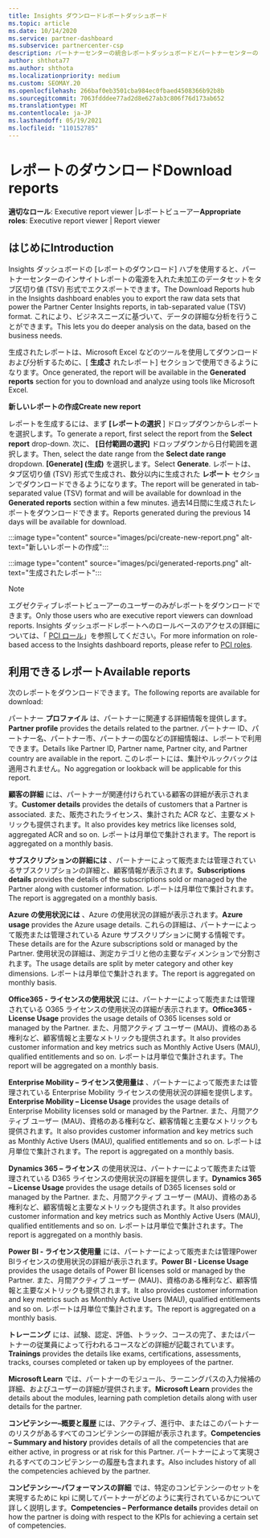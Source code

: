 ```yaml
---
title: Insights ダウンロードレポートダッシュボード
ms.topic: article
ms.date: 10/14/2020
ms.service: partner-dashboard
ms.subservice: partnercenter-csp
description: パートナーセンターの統合レポートダッシュボードとパートナーセンターの Insights レポートからデータをダウンロードしてエクスポートする方法について説明します。
author: shthota77
ms.author: shthota
ms.localizationpriority: medium
ms.custom: SEOMAY.20
ms.openlocfilehash: 266baf0eb3501cba984ec0fbaed4508366b92b8b
ms.sourcegitcommit: 7063fdddee77ad2d8e627ab3c806f76d173ab652
ms.translationtype: MT
ms.contentlocale: ja-JP
ms.lasthandoff: 05/19/2021
ms.locfileid: "110152785"
---
```

# <a name="download-reports"></a><span data-ttu-id="f57da-103">レポートのダウンロード</span><span class="sxs-lookup"><span data-stu-id="f57da-103">Download reports</span></span>

<span data-ttu-id="f57da-104">**適切なロール**: Executive report viewer |レポートビューアー</span><span class="sxs-lookup"><span data-stu-id="f57da-104">**Appropriate roles**: Executive report viewer | Report viewer</span></span>

## <a name="introduction"></a><span data-ttu-id="f57da-105">はじめに</span><span class="sxs-lookup"><span data-stu-id="f57da-105">Introduction</span></span>

<span data-ttu-id="f57da-106">Insights ダッシュボードの [レポートのダウンロード] ハブを使用すると、パートナーセンターのインサイトレポートの電源を入れた未加工のデータセットをタブ区切り値 (TSV) 形式でエクスポートできます。</span><span class="sxs-lookup"><span data-stu-id="f57da-106">The Download Reports hub in the Insights dashboard enables you to export the raw data sets that power the Partner Center Insights reports, in tab-separated value (TSV) format.</span></span> <span data-ttu-id="f57da-107">これにより、ビジネスニーズに基づいて、データの詳細な分析を行うことができます。</span><span class="sxs-lookup"><span data-stu-id="f57da-107">This lets you do deeper analysis on the data, based on the business needs.</span></span>

<span data-ttu-id="f57da-108">生成されたレポートは、Microsoft Excel などのツールを使用してダウンロードおよび分析するために、[ **生成さ** れたレポート] セクションで使用できるようになります。</span><span class="sxs-lookup"><span data-stu-id="f57da-108">Once generated, the report  will be available in the **Generated reports** section for you to download and analyze using tools like Microsoft Excel.</span></span>

<span data-ttu-id="f57da-109">**新しいレポートの作成**</span><span class="sxs-lookup"><span data-stu-id="f57da-109">**Create new report**</span></span>

<span data-ttu-id="f57da-110">レポートを生成するには、まず **[レポートの選択** ] ドロップダウンからレポートを選択します。</span><span class="sxs-lookup"><span data-stu-id="f57da-110">To generate a report, first select the report from the **Select report** drop-down.</span></span> <span data-ttu-id="f57da-111">次に、 **[日付範囲の選択]** ドロップダウンから日付範囲を選択します。</span><span class="sxs-lookup"><span data-stu-id="f57da-111">Then, select the date range from the **Select date range** dropdown.</span></span> <span data-ttu-id="f57da-112">**[Generate] \(生成)** を選択します。</span><span class="sxs-lookup"><span data-stu-id="f57da-112">Select **Generate**.</span></span> <span data-ttu-id="f57da-113">レポートは、タブ区切り値 (TSV) 形式で生成され、数分以内に生成された **レポート** セクションでダウンロードできるようになります。</span><span class="sxs-lookup"><span data-stu-id="f57da-113">The report will be generated in tab-separated value (TSV) format and will be available for download in the **Generated reports** section within a few minutes.</span></span> <span data-ttu-id="f57da-114">過去14日間に生成されたレポートをダウンロードできます。</span><span class="sxs-lookup"><span data-stu-id="f57da-114">Reports generated during the previous 14 days will be available for download.</span></span>

:::image type="content" source="images/pci/create-new-report.png" alt-text="新しいレポートの作成":::

:::image type="content" source="images/pci/generated-reports.png" alt-text="生成されたレポート":::

>[!NOTE] 
><span data-ttu-id="f57da-117">エグゼクティブレポートビューアーのユーザーのみがレポートをダウンロードできます。</span><span class="sxs-lookup"><span data-stu-id="f57da-117">Only those users who are executive report viewers can download reports.</span></span> <span data-ttu-id="f57da-118">Insights ダッシュボードレポートへのロールベースのアクセスの詳細については、「 [PCI ロール](pci-roles.md)」を参照してください。</span><span class="sxs-lookup"><span data-stu-id="f57da-118">For more information on role-based access to the Insights dashboard reports, please refer to [PCI roles](pci-roles.md).</span></span> 

## <a name="available-reports"></a><span data-ttu-id="f57da-119">利用できるレポート</span><span class="sxs-lookup"><span data-stu-id="f57da-119">Available reports</span></span>

<span data-ttu-id="f57da-120">次のレポートをダウンロードできます。</span><span class="sxs-lookup"><span data-stu-id="f57da-120">The following reports are available for download:</span></span>

<span data-ttu-id="f57da-121">パートナー **プロファイル** は、パートナーに関連する詳細情報を提供します。</span><span class="sxs-lookup"><span data-stu-id="f57da-121">**Partner profile** provides the details related to the partner.</span></span> <span data-ttu-id="f57da-122">パートナー ID、パートナー名、パートナー市、パートナーの国などの詳細情報は、レポートで利用できます。</span><span class="sxs-lookup"><span data-stu-id="f57da-122">Details like Partner ID, Partner name, Partner city, and Partner country are available in the report.</span></span> <span data-ttu-id="f57da-123">このレポートには、集計やルックバックは適用されません。</span><span class="sxs-lookup"><span data-stu-id="f57da-123">No aggregation or lookback will be applicable for this report.</span></span>

<span data-ttu-id="f57da-124">**顧客の詳細** には、パートナーが関連付けられている顧客の詳細が表示されます。</span><span class="sxs-lookup"><span data-stu-id="f57da-124">**Customer details** provides the details of customers that a Partner is associated.</span></span> <span data-ttu-id="f57da-125">また、販売されたライセンス、集計された ACR など、主要なメトリックも提供されます。</span><span class="sxs-lookup"><span data-stu-id="f57da-125">It also provides key metrics like licenses sold, aggregated ACR and so on.</span></span> <span data-ttu-id="f57da-126">レポートは月単位で集計されます。</span><span class="sxs-lookup"><span data-stu-id="f57da-126">The report is aggregated on a monthly basis.</span></span>

<span data-ttu-id="f57da-127">**サブスクリプションの詳細には** 、パートナーによって販売または管理されているサブスクリプションの詳細と、顧客情報が表示されます。</span><span class="sxs-lookup"><span data-stu-id="f57da-127">**Subscriptions details** provides the details of the subscriptions sold or managed by the Partner along with customer information.</span></span> <span data-ttu-id="f57da-128">レポートは月単位で集計されます。</span><span class="sxs-lookup"><span data-stu-id="f57da-128">The report is aggregated on a monthly basis.</span></span>

<span data-ttu-id="f57da-129">**Azure の使用状況には** 、Azure の使用状況の詳細が表示されます。</span><span class="sxs-lookup"><span data-stu-id="f57da-129">**Azure usage** provides the Azure usage details.</span></span> <span data-ttu-id="f57da-130">これらの詳細は、パートナーによって販売または管理されている Azure サブスクリプションに関する情報です。</span><span class="sxs-lookup"><span data-stu-id="f57da-130">These details are for the Azure subscriptions sold or managed by the Partner.</span></span> <span data-ttu-id="f57da-131">使用状況の詳細は、測定カテゴリと他の主要なディメンションで分割されます。</span><span class="sxs-lookup"><span data-stu-id="f57da-131">The usage details are split by meter category and other key dimensions.</span></span> <span data-ttu-id="f57da-132">レポートは月単位で集計されます。</span><span class="sxs-lookup"><span data-stu-id="f57da-132">The report is aggregated on monthly basis.</span></span>

<span data-ttu-id="f57da-133">**Office365 - ライセンスの使用状況** には、パートナーによって販売または管理されている O365 ライセンスの使用状況の詳細が表示されます。</span><span class="sxs-lookup"><span data-stu-id="f57da-133">**Office365 - License Usage** provides the usage details of O365 licenses sold or managed by the Partner.</span></span> <span data-ttu-id="f57da-134">また、月間アクティブ ユーザー (MAU)、資格のある権利など、顧客情報と主要なメトリックも提供されます。</span><span class="sxs-lookup"><span data-stu-id="f57da-134">It also provides customer information and key metrics such as Monthly Active Users (MAU), qualified entitlements and so on.</span></span> <span data-ttu-id="f57da-135">レポートは月単位で集計されます。</span><span class="sxs-lookup"><span data-stu-id="f57da-135">The report will be aggregated on a monthly basis.</span></span>

<span data-ttu-id="f57da-136">**Enterprise Mobility – ライセンス使用量は**  、パートナーによって販売または管理されている Enterprise Mobility ライセンスの使用状況の詳細を提供します。</span><span class="sxs-lookup"><span data-stu-id="f57da-136">**Enterprise Mobility – License Usage**  provides the usage details of Enterprise Mobility licenses sold or managed by the Partner.</span></span> <span data-ttu-id="f57da-137">また、月間アクティブ ユーザー (MAU)、資格のある権利など、顧客情報と主要なメトリックも提供されます。</span><span class="sxs-lookup"><span data-stu-id="f57da-137">It also provides customer information and key metrics such as Monthly Active Users (MAU), qualified entitlements and so on.</span></span> <span data-ttu-id="f57da-138">レポートは月単位で集計されます。</span><span class="sxs-lookup"><span data-stu-id="f57da-138">The report is aggregated on a monthly basis.</span></span>

<span data-ttu-id="f57da-139">**Dynamics 365 – ライセンス** の使用状況は、パートナーによって販売または管理されている D365 ライセンスの使用状況の詳細を提供します。</span><span class="sxs-lookup"><span data-stu-id="f57da-139">**Dynamics 365 – License Usage** provides the usage details of D365 licenses sold or managed by the Partner.</span></span> <span data-ttu-id="f57da-140">また、月間アクティブ ユーザー (MAU)、資格のある権利など、顧客情報と主要なメトリックも提供されます。</span><span class="sxs-lookup"><span data-stu-id="f57da-140">It also provides customer information and key metrics such as Monthly Active Users (MAU), qualified entitlements and so on.</span></span> <span data-ttu-id="f57da-141">レポートは月単位で集計されます。</span><span class="sxs-lookup"><span data-stu-id="f57da-141">The report is aggregated on a monthly basis.</span></span>

<span data-ttu-id="f57da-142">**Power BI - ライセンス使用量** には、パートナーによって販売または管理Power BIライセンスの使用状況の詳細が表示されます。</span><span class="sxs-lookup"><span data-stu-id="f57da-142">**Power BI - License Usage** provides the usage details of Power BI licenses sold or managed by the Partner.</span></span> <span data-ttu-id="f57da-143">また、月間アクティブ ユーザー (MAU)、資格のある権利など、顧客情報と主要なメトリックも提供されます。</span><span class="sxs-lookup"><span data-stu-id="f57da-143">It also provides customer information and key metrics such as Monthly Active Users (MAU), qualified entitlements and so on.</span></span> <span data-ttu-id="f57da-144">レポートは月単位で集計されます。</span><span class="sxs-lookup"><span data-stu-id="f57da-144">The report is aggregated on a monthly basis.</span></span>

<span data-ttu-id="f57da-145">**トレーニング** には、試験、認定、評価、トラック、コースの完了、またはパートナーの従業員によって行われるコースなどの詳細が記載されています。</span><span class="sxs-lookup"><span data-stu-id="f57da-145">**Trainings** provides the details like exams, certifications, assessments, tracks, courses completed or taken up by employees of the partner.</span></span>

<span data-ttu-id="f57da-146">**Microsoft Learn** では、パートナーのモジュール、ラーニングパスの入力候補の詳細、およびユーザーの詳細が提供されます。</span><span class="sxs-lookup"><span data-stu-id="f57da-146">**Microsoft Learn** provides the details about the modules, learning path completion details along with user details for the partner.</span></span>

<span data-ttu-id="f57da-147">**コンピテンシー–概要と履歴** には、アクティブ、進行中、またはこのパートナーのリスクがあるすべてのコンピテンシーの詳細が表示されます。</span><span class="sxs-lookup"><span data-stu-id="f57da-147">**Competencies – Summary and history** provides details of all the competencies that are either active, in progress or at risk for this Partner.</span></span> <span data-ttu-id="f57da-148">パートナーによって実現されるすべてのコンピテンシーの履歴も含まれます。</span><span class="sxs-lookup"><span data-stu-id="f57da-148">Also includes history of all the competencies achieved by the partner.</span></span>

<span data-ttu-id="f57da-149">**コンピテンシー–パフォーマンスの詳細** では、特定のコンピテンシーのセットを実現するために kpi に関してパートナーがどのように実行されているかについて詳しく説明します。</span><span class="sxs-lookup"><span data-stu-id="f57da-149">**Competencies – Performance details** provides detail on how the partner is doing with respect to the KPIs for achieving a certain set of competencies.</span></span>


